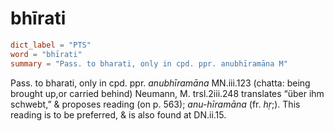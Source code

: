 # bhīrati

``` toml
dict_label = "PTS"
word = "bhīrati"
summary = "Pass. to bharati, only in cpd. ppr. anubhīramāna M"
```

Pass. to bharati, only in cpd. ppr. *anubhīramāna* MN.iii.123 (chatta: being brought up,or carried behind) Neumann, M. trsl.2iii.248 translates “über ihm schwebt,” & proposes reading (on p. 563); *anu\-hīramāna* (fr. *hṛ*;). This reading is to be preferred, & is also found at DN.ii.15.

